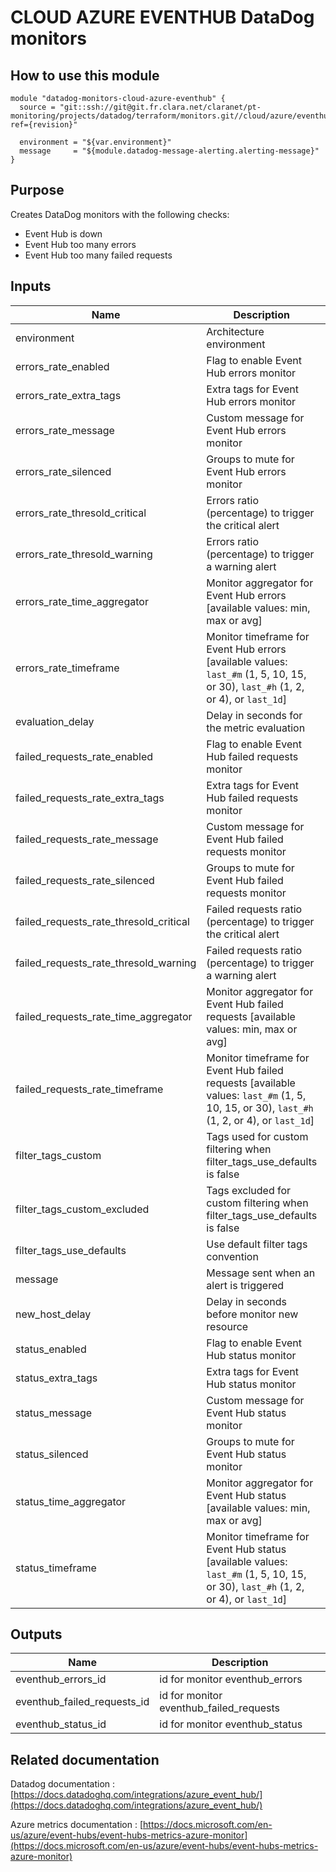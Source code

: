 # CLOUD AZURE EVENTHUB DataDog monitors

## How to use this module

```
module "datadog-monitors-cloud-azure-eventhub" {
  source = "git::ssh://git@git.fr.clara.net/claranet/pt-monitoring/projects/datadog/terraform/monitors.git//cloud/azure/eventhub?ref={revision}"

  environment = "${var.environment}"
  message     = "${module.datadog-message-alerting.alerting-message}"
}

```

## Purpose

Creates DataDog monitors with the following checks:

- Event Hub is down
- Event Hub too many errors
- Event Hub too many failed requests

## Inputs

| Name | Description | Type | Default | Required |
|------|-------------|:----:|:-----:|:-----:|
| environment | Architecture environment | string | n/a | yes |
| errors\_rate\_enabled | Flag to enable Event Hub errors monitor | string | `"true"` | no |
| errors\_rate\_extra\_tags | Extra tags for Event Hub errors monitor | list | `[]` | no |
| errors\_rate\_message | Custom message for Event Hub errors monitor | string | `""` | no |
| errors\_rate\_silenced | Groups to mute for Event Hub errors monitor | map | `{}` | no |
| errors\_rate\_thresold\_critical | Errors ratio (percentage) to trigger the critical alert | string | `"90"` | no |
| errors\_rate\_thresold\_warning | Errors ratio (percentage) to trigger a warning alert | string | `"50"` | no |
| errors\_rate\_time\_aggregator | Monitor aggregator for Event Hub errors [available values: min, max or avg] | string | `"min"` | no |
| errors\_rate\_timeframe | Monitor timeframe for Event Hub errors [available values: `last_#m` (1, 5, 10, 15, or 30), `last_#h` (1, 2, or 4), or `last_1d`] | string | `"last_5m"` | no |
| evaluation\_delay | Delay in seconds for the metric evaluation | string | `"900"` | no |
| failed\_requests\_rate\_enabled | Flag to enable Event Hub failed requests monitor | string | `"true"` | no |
| failed\_requests\_rate\_extra\_tags | Extra tags for Event Hub failed requests monitor | list | `[]` | no |
| failed\_requests\_rate\_message | Custom message for Event Hub failed requests monitor | string | `""` | no |
| failed\_requests\_rate\_silenced | Groups to mute for Event Hub failed requests monitor | map | `{}` | no |
| failed\_requests\_rate\_thresold\_critical | Failed requests ratio (percentage) to trigger the critical alert | string | `"90"` | no |
| failed\_requests\_rate\_thresold\_warning | Failed requests ratio (percentage) to trigger a warning alert | string | `"50"` | no |
| failed\_requests\_rate\_time\_aggregator | Monitor aggregator for Event Hub failed requests [available values: min, max or avg] | string | `"min"` | no |
| failed\_requests\_rate\_timeframe | Monitor timeframe for Event Hub failed requests [available values: `last_#m` (1, 5, 10, 15, or 30), `last_#h` (1, 2, or 4), or `last_1d`] | string | `"last_5m"` | no |
| filter\_tags\_custom | Tags used for custom filtering when filter_tags_use_defaults is false | string | `"*"` | no |
| filter\_tags\_custom\_excluded | Tags excluded for custom filtering when filter_tags_use_defaults is false | string | `""` | no |
| filter\_tags\_use\_defaults | Use default filter tags convention | string | `"true"` | no |
| message | Message sent when an alert is triggered | string | n/a | yes |
| new\_host\_delay | Delay in seconds before monitor new resource | string | `"300"` | no |
| status\_enabled | Flag to enable Event Hub status monitor | string | `"true"` | no |
| status\_extra\_tags | Extra tags for Event Hub status monitor | list | `[]` | no |
| status\_message | Custom message for Event Hub status monitor | string | `""` | no |
| status\_silenced | Groups to mute for Event Hub status monitor | map | `{}` | no |
| status\_time\_aggregator | Monitor aggregator for Event Hub status [available values: min, max or avg] | string | `"max"` | no |
| status\_timeframe | Monitor timeframe for Event Hub status [available values: `last_#m` (1, 5, 10, 15, or 30), `last_#h` (1, 2, or 4), or `last_1d`] | string | `"last_5m"` | no |

## Outputs

| Name | Description |
|------|-------------|
| eventhub\_errors\_id | id for monitor eventhub_errors |
| eventhub\_failed\_requests\_id | id for monitor eventhub_failed_requests |
| eventhub\_status\_id | id for monitor eventhub_status |

## Related documentation

Datadog documentation : [https://docs.datadoghq.com/integrations/azure_event_hub/](https://docs.datadoghq.com/integrations/azure_event_hub/)

Azure metrics documentation : [https://docs.microsoft.com/en-us/azure/event-hubs/event-hubs-metrics-azure-monitor](https://docs.microsoft.com/en-us/azure/event-hubs/event-hubs-metrics-azure-monitor)
